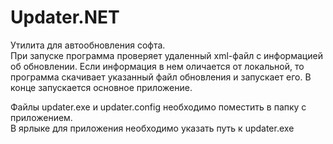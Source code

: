 Updater.NET
===========

Утилита для автообновления софта.  
При запуске программа проверяет удаленный xml-файл с информацией об обновлении. Если информация в нем оличается от локальной, то программа скачивает указанный файл обновления и запускает его. В конце запускается основное приложение.  

Файлы updater.exe и updater.config необходимо поместить в папку с приложением.  
В ярлыке для приложения необходимо указать путь к updater.exe  

